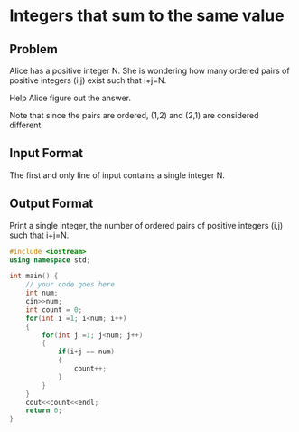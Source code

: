 # Integers that sum to the same value
## Problem
Alice has a positive integer N. She is wondering how many ordered pairs of positive integers (i,j) exist such that i+j=N.

Help Alice figure out the answer.

Note that since the pairs are ordered, (1,2) and (2,1) are considered different.

## Input Format
The first and only line of input contains a single integer N.

## Output Format
Print a single integer, the number of ordered pairs of positive integers (i,j) such that i+j=N.

```cpp
#include <iostream>
using namespace std;

int main() {
	// your code goes here
	int num;
	cin>>num;
	int count = 0;
	for(int i =1; i<num; i++)
	{
	    for(int j =1; j<num; j++)
	    {
	        if(i+j == num)
	        {
	            count++;
	        }
	    }
	}
	cout<<count<<endl;
	return 0;
}
```